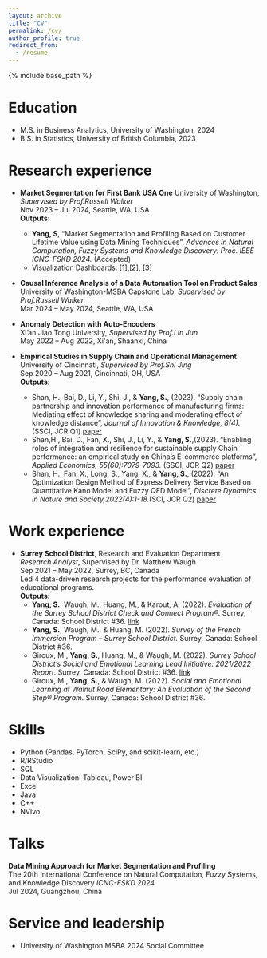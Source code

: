 ```yaml
---
layout: archive
title: "CV"
permalink: /cv/
author_profile: true
redirect_from:
  - /resume
---
```


{% include base_path %}

Education
======
* M.S. in Business Analytics, University of Washington, 2024
* B.S. in Statistics, University of British Columbia, 2023

Research experience
======
* **Market Segmentation for First Bank USA One**
University of Washington, <i>Supervised by Prof.Russell Walker</i>  
Nov 2023 – Jul 2024, Seattle, WA, USA   
**Outputs:**   
  * **Yang, S**, “Market Segmentation and Profiling Based on Customer Lifetime Value using Data Mining Techniques”, <i>Advances in Natural Computation, Fuzzy Systems and Knowledge Discovery: Proc. IEEE ICNC-FSKD 2024.</i> (Accepted)
  * Visualization Dashboards: [[1]](https://public.tableau.com/app/profile/shuhan.yang6417/viz/FIrstBankUSA/CustomerOverview),[[2]](https://public.tableau.com/app/profile/shuhan.yang6417/viz/CustomerProfiles-Demographic/CustomerDemographicProfile?publish=yes), [[3]](https://public.tableau.com/app/profile/shuhan.yang6417/viz/CustomerProfiles-Financial/CustomerFinancial?publish=yes)
  
* **Causal Inference Analysis of a Data Automation Tool on Product Sales**  
University of Washington-MSBA Capstone Lab, <i>Supervised by Prof.Russell Walker</i>  
Mar 2024 – May 2024, Seattle, WA, USA   

* **Anomaly Detection with Auto-Encoders**	                                                                          
Xi’an Jiao Tong University, <i>Supervised by Prof.Lin Jun</i>  
May 2022 – Aug 2022, Xi'an, Shaanxi, China   

* **Empirical Studies in Supply Chain and Operational Management**  
University of Cincinnati, <i>Supervised by Prof.Shi Jing</i>   
Sep 2020 – Aug 2021, Cincinnati, OH, USA   
**Outputs:**
  * Shan, H., Bai, D., Li, Y., Shi, J., & **Yang, S.**, (2023). “Supply chain partnership and innovation performance of manufacturing firms: Mediating effect of knowledge sharing and moderating effect of knowledge distance”, <i>Journal of Innovation & Knowledge, 8(4).</i> (SSCI, JCR Q1) [paper](https://www.sciencedirect.com/science/article/pii/S2444569X23001270)
  * Shan,H., Bai, D., Fan, X., Shi, J., Li, Y., & **Yang, S.**,(2023). “Enabling roles of integration and resilience for sustainable supply Chain performance: an empirical study on China’s E-commerce platforms”, <i>Applied Economics, 55(60):7079-7093.</i> (SSCI, JCR Q2) [paper](https://www.tandfonline.com/doi/abs/10.1080/00036846.2023.2186354)
  * Shan, H., Fan, X., Long, S., Yang, X., & **Yang, S.**, (2022). “An Optimization Design Method of Express Delivery Service Based on Quantitative Kano Model and Fuzzy QFD Model”, <i>Discrete Dynamics in Nature and Society,2022(4):1-18.</i>(SCI, JCR Q2) [paper](https://onlinelibrary.wiley.com/doi/full/10.1155/2022/5945908)

Work experience
======
* **Surrey School District**, Research and Evaluation Department   
<i>Research Analyst</i>, Supervised by Dr. Matthew Waugh  
Sep 2021 – May 2022, Surrey, BC, Canada  
Led 4 data-driven research projects for the performance evaluation of educational programs.   
**Outputs:**
  * **Yang, S.**, Waugh, M., Huang, M., & Karout, A. (2022). <i>Evaluation of the Surrey School District Check and Connect Program®.</i> Surrey, Canada: School District #36. [link](https://media.surreyschools.ca/media/Default/medialib/evaluation-of-the-check-and-connect-program-report-2022.5f4ccc139201.pdf)  
  * **Yang, S.**, Waugh, M., & Huang, M. (2022). <i>Survey of the French Immersion Program – Surrey School District.</i> Surrey, Canada: School District #36.
  * Giroux, M., **Yang, S.**, Huang, M., & Waugh, M. (2022). <i>Surrey School District’s Social and Emotional Learning Lead Initiative: 2021/2022 Report</i>. Surrey, Canada: School District #36. [link](https://media.surreyschools.ca/media/Default/fgg/5/SEL%20Lead%20Initiative%20Report%202021-2022.pdf)   
  * Giroux, M., **Yang, S.**, & Waugh, M. (2022). <i>Social and Emotional Learning at Walnut Road Elementary: An Evaluation of the Second Step® Program.</i> Surrey, Canada: School District #36. 
  
  
Skills
======
* Python (Pandas, PyTorch, SciPy, and scikit-learn, etc.)  
* R/RStudio  
* SQL  
* Data Visualization: Tableau, Power BI   
* Excel    
* Java    
* C++   
* NVivo   
  
Talks
======
**Data Mining Approach for Market Segmentation and Profiling**    
The 20th International Conference on Natural Computation, Fuzzy Systems, and Knowledge Discovery <i>ICNC-FSKD 2024</i>   
Jul 2024, Guangzhou, China 
  
Service and leadership
======
* University of Washington MSBA 2024 Social Committee
